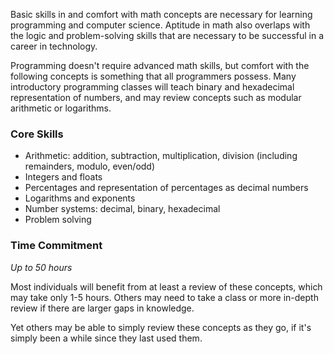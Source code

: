 Basic skills in and comfort with math concepts are necessary for learning programming and computer science. Aptitude in math also overlaps with the logic and problem-solving skills that are necessary to be successful in a career in technology.

Programming doesn't require advanced math skills, but comfort with the following concepts is something that all programmers possess. Many introductory programming classes will teach binary and hexadecimal representation of numbers, and may review concepts such as modular arithmetic or logarithms.

### Core Skills
* Arithmetic: addition, subtraction, multiplication, division (including remainders, modulo, even/odd)
* Integers and floats
* Percentages and representation of percentages as decimal numbers
* Logarithms and exponents
* Number systems: decimal, binary, hexadecimal
* Problem solving

### Time Commitment

*Up to 50 hours*

Most individuals will benefit from at least a review of these concepts, which may take only 1-5 hours. Others may need to take a class or more in-depth review if there are larger gaps in knowledge.

Yet others may be able to simply review these concepts as they go, if it's simply been a while since they last used them.
